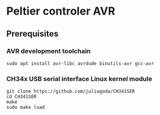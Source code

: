 # Peltier controler AVR

## Prerequisites

### AVR development toolchain

```
sudo apt install avr-libc avrdude binutils-avr gcc-avr
```

### CH34x USB serial interface Linux kernel module

```
git clone https://github.com/juliagoda/CH341SER
cd CH341SER
make
sudo make load
```
